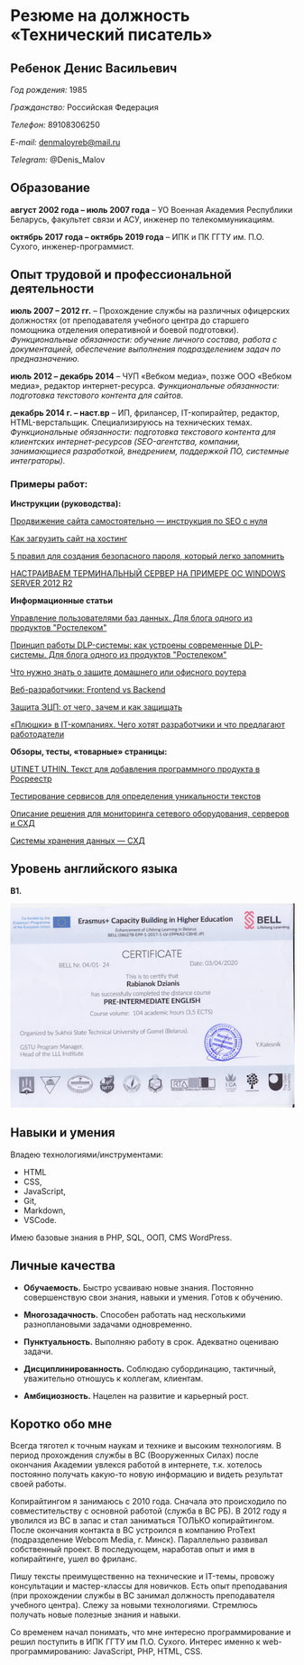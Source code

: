# Резюме на должность «Технический писатель»

## Ребенок Денис Васильевич

*Год рождения:* 1985

*Гражданство:* Российская Федерация

*Телефон:* 89108306250

*E-mail:* denmaloyreb@mail.ru

*Telegram:* @Denis_Malov

## Образование

**август 2002 года – июль 2007 года** – УО Военная Академия Республики Беларусь, факультет связи и АСУ, инженер по телекоммуникациям.

**октябрь 2017 года – октябрь 2019 года** – ИПК и ПК ГГТУ им. П.О. Сухого, инженер-программист.


## Опыт трудовой и профессиональной деятельности
**июль 2007 – 2012 гг.** – Прохождение службы на различных офицерских должностях (от преподавателя учебного центра до старшего помощника отделения оперативной и боевой подготовки). *Функциональные обязанности: обучение личного состава, работа с документацией, обеспечение выполнения подразделением задач по предназначению.*

**июль 2012 – декабрь 2014** – ЧУП «Вебком медиа», позже ООО «Вебком медиа», редактор интернет-ресурса. *Функциональные обязанности: подготовка текстового контента для сайтов.*

**декабрь 2014 г. – наст.вр** –  ИП, фрилансер, IT-копирайтер, редактор, HTML-верстальщик. Специализируюсь на технических темах. *Функциональные обязанности: подготовка текстового контента для клиентских интернет-ресурсов (SEO-агентства, компании, занимающиеся разработкой, внедрением, поддержкой ПО, системные интеграторы).* 
### Примеры работ:

**Инструкции (руководства):**

[Продвижение сайта самостоятельно — инструкция по SEO с нуля](https://studiobit.ru/blog/seo-and-reklama/seo-prodvizhenie-sayta-samostoyatelno/)

[Как загрузить сайт на хостинг](https://gmhost.com.ua/kak-zagruzit-sayt-na-hosting)

[5 правил для создания безопасного пароля, который легко запомнить](https://afforto.ru/company/blog/5_pravil_dlya_sozdaniya_bezopasnogo_parolya_kotoryy_legko_zapomnit/)

[НАСТРАИВАЕМ ТЕРМИНАЛЬНЫЙ СЕРВЕР НА ПРИМЕРЕ ОС WINDOWS SERVER 2012 R2](https://www.itmain.ru/terminalnij-server-2012-r2.html)


**Информационные статьи**

[Управление пользователями баз данных. Для блога одного из продуктов "Ростелеком"](https://rt-solar.ru/products/solar_inrights/blog/2340/)

[Принцип работы DLP-системы: как устроены современные DLP-системы. Для блога одного из продуктов "Ростелеком"](https://rt-solar.ru/products/solar_dozor/blog/2181/)

[Что нужно знать о защите домашнего или офисного роутера](https://club.esetnod32.ru/articles/analitika/routery-zashchita/)

[Веб-разработчики: Frontend vs Backend](https://uncore.ru/blog/development/web-razrabotchiki-frontend-vs-backend/)

[Защита ЭЦП: от чего, зачем и как защищать](https://club.esetnod32.ru/articles/analitika/zashchita-etsp-ot-chego-zachem-i-kak-zashchishchat/)


[«Плюшки» в IT-компаниях. Чего хотят разработчики и что предлагают работодатели](https://indigo.co.ua/plyushki-v-it-kompaniyah-chego-hotyat-razrabotchiki-i-chto-predlagayut-rabotodateli/)

**Обзоры, тесты, «товарные» страницы:**

[UTINET UTHIN. Текст для добавления программного продукта в Росреестр](https://utinet.group/uthin/)

[Тестирование сервисов для определения уникальности текстов](http://protext.by/blog/o-kopirajtinge-vserez/advego-plagiatus-sucks/)

[Описание решения для мониторинга сетевого оборудования, серверов и СХД](https://utinet.group/uview/)

[Системы хранения данных — СХД](https://www.azone-it.ru/sistema-hraneniya-dannyh-shd?fbclid=IwAR16AwRFjvxCcCNTOuyw1RFihGKwNvAdLRL9IvvbRwHtnWBoGdY46JQyPVA)


## Уровень английского языка

**B1.**


![eng_certificate](certificate.png)
## Навыки и умения
Владею технологиями/инструментами:

* HTML
* CSS,
* JavaScript,
* Git,
* Markdown,
* VSCode.

Имею базовые знания в PHP, SQL, ООП, CMS WordPress.


## Личные качества

* **Обучаемость.** Быстро усваиваю новые знания. Постоянно совершенствую свои знания, навыки и умения. Готов к обучению.

* **Многозадачность.** Способен работать над несколькими разноплановыми задачами одновременно. 

* **Пунктуальность.** Выполняю работу в срок. Адекватно оцениваю задачи. 

* **Дисциплинированность.** Соблюдаю субординацию, тактичный, уважительно отношусь к коллегам, клиентам.

* **Амбициозность.** Нацелен на развитие и карьерный рост.


## Коротко обо мне

Всегда тяготел к точным наукам и технике и высоким технологиям. В период прохождения службы в ВС (Вооруженных Силах) после окончания Академии увлекся работой в интернете, т.к. хотелось постоянно получать какую-то новую информацию и видеть результат своей работы.

Копирайтингом я занимаюсь с 2010 года. Сначала это происходило по совместительству с основной работой (служба в ВС РБ). В 2012 году я уволился из ВС в запас и стал заниматься ТОЛЬКО копирайтингом.
После окончания контакта в ВС устроился в компанию ProText (подразделение Webcom Media, г. Минск). Параллельно развивал собственный проект. В последующем, наработав опыт и имя в копирайтинге, ушел во фриланс. 

Пишу тексты преимущественно на технические и IT-темы, провожу консультации и мастер-классы для новичков. Есть опыт преподавания (при прохождении службы в ВС занимал должность преподавателя учебного центра). 
Слежу за новыми технологиями. Стремлюсь получать новые полезные знания и навыки. 

Со временем начал понимать, что мне интересно программирование и решил поступить в ИПК ГГТУ им П.О. Сухого. Интерес именно к web-программированию: JavaScript, PHP, HTML, CSS.


